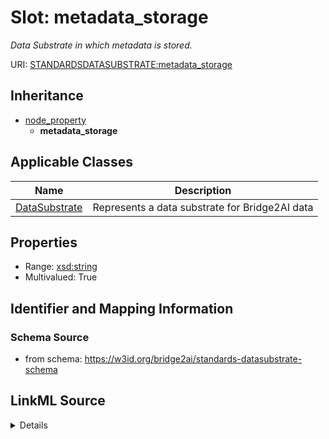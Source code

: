 # Slot: metadata_storage
_Data Substrate in which metadata is stored._


URI: [STANDARDSDATASUBSTRATE:metadata_storage](https://w3id.org/bridge2ai/standards-datasubstrate-schema/metadata_storage)




## Inheritance

* [node_property](node_property.md)
    * **metadata_storage**





## Applicable Classes

| Name | Description |
| --- | --- |
[DataSubstrate](DataSubstrate.md) | Represents a data substrate for Bridge2AI data






## Properties

* Range: [xsd:string](http://www.w3.org/2001/XMLSchema#string)
* Multivalued: True








## Identifier and Mapping Information







### Schema Source


* from schema: https://w3id.org/bridge2ai/standards-datasubstrate-schema




## LinkML Source

<details>
```yaml
name: metadata_storage
description: Data Substrate in which metadata is stored.
from_schema: https://w3id.org/bridge2ai/standards-datasubstrate-schema
rank: 1000
is_a: node property
domain: NamedThing
multivalued: true
alias: metadata_storage
domain_of:
- DataSubstrate
range: string
any_of:
- range: DataSubstrate
- equals_string: file headers

```
</details>